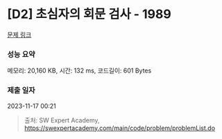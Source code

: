 # [D2] 초심자의 회문 검사 - 1989 

[문제 링크](https://swexpertacademy.com/main/code/problem/problemDetail.do?contestProbId=AV5PyTLqAf4DFAUq) 

### 성능 요약

메모리: 20,160 KB, 시간: 132 ms, 코드길이: 601 Bytes

### 제출 일자

2023-11-17 00:21



> 출처: SW Expert Academy, https://swexpertacademy.com/main/code/problem/problemList.do